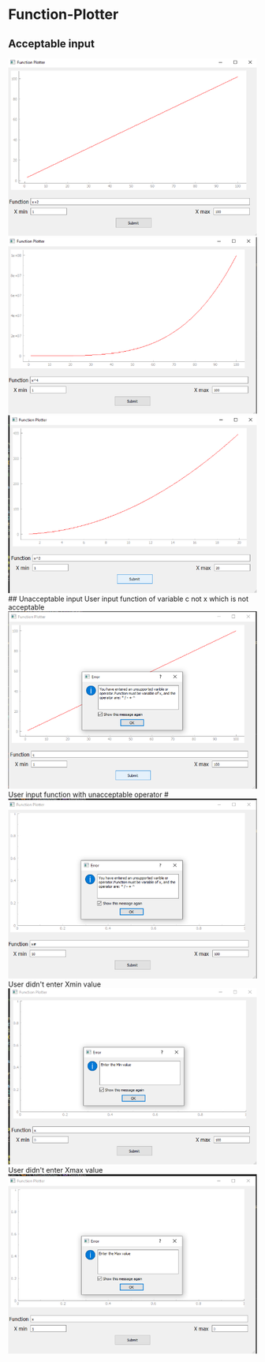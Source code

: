 # Function-Plotter
## Acceptable input
<img src="./images/Screenshot (59).png" alt="Alt text" title="Optional title">
<img src="./images/Screenshot (60).png" alt="Alt text" title="Optional title">
<img src="./images/Screenshot (61).png" alt="Alt text" title="Optional title">
## Unacceptable input
User input function of variable c not x which is not acceptable
<img src="./images/Screenshot (62).png" alt="Alt text" title="Optional title">
User input function with unacceptable operator #
<img src="./images/Screenshot (63).png" alt="Alt text" title="Optional title">
User didn't enter Xmin value
<img src="./images/Screenshot (64).png" alt="Alt text" title="Optional title">
User didn't enter Xmax value
<img src="./images/Screenshot (65).png" alt="Alt text" title="Optional title">
